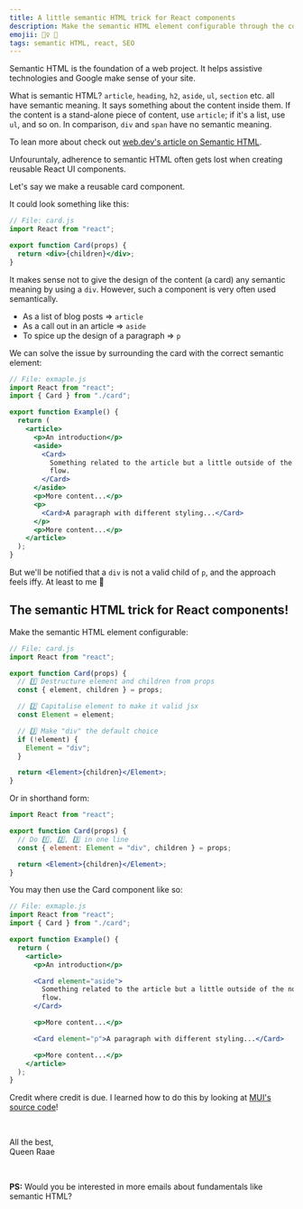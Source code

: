 ```yaml
---
title: A little semantic HTML trick for React components
description: Make the semantic HTML element configurable through the component's props.
emojii: 🧙‍♀️ 🧱
tags: semantic HTML, react, SEO
---
```


Semantic HTML is the foundation of a web project. It helps assistive technologies and Google make sense of your site.

What is semantic HTML? `article`, `heading`, `h2`, `aside`, `ul`, `section` etc. all have semantic meaning. It says something about the content inside them. If the content is a stand-alone piece of content, use `article`; if it's a list, use `ul`, and so on. In comparison, `div` and `span` have no semantic meaning.

To lean more about check out [web.dev's article on Semantic HTML](https://web.dev/learn/html/semantic-html/).

Unfouruntaly, adherence to semantic HTML often gets lost when creating reusable React UI components.

Let's say we make a reusable card component.

It could look something like this:

```jsx
// File: card.js
import React from "react";

export function Card(props) {
  return <div>{children}</div>;
}
```

It makes sense not to give the design of the content (a card) any semantic meaning by using a `div`. However, such a component is very often used semantically.

- As a list of blog posts => `article`
- As a call out in an article => `aside`
- To spice up the design of a paragraph => `p`

We can solve the issue by surrounding the card with the correct semantic element:

```jsx
// File: exmaple.js
import React from "react";
import { Card } from "./card";

export function Example() {
  return (
    <article>
      <p>An introduction</p>
      <aside>
        <Card>
          Something related to the article but a little outside of the normal
          flow.
        </Card>
      </aside>
      <p>More content...</p>
      <p>
        <Card>A paragraph with different styling...</Card>
      </p>
      <p>More content...</p>
    </article>
  );
}
```

But we'll be notified that a `div` is not a valid child of `p`, and the approach feels iffy. At least to me 🤪

## The semantic HTML trick for React components!

Make the semantic HTML element configurable:

```jsx
// File: card.js
import React from "react";

export function Card(props) {
  // 1️⃣ Destructure element and children from props
  const { element, children } = props;

  // 2️⃣ Capitalise element to make it valid jsx
  const Element = element;

  // 3️⃣ Make "div" the default choice
  if (!element) {
    Element = "div";
  }

  return <Element>{children}</Element>;
}
```

Or in shorthand form:

```jsx
import React from "react";

export function Card(props) {
  // Do 1️⃣, 2️⃣, 3️⃣ in one line
  const { element: Element = "div", children } = props;

  return <Element>{children}</Element>;
}
```

You may then use the Card component like so:

```jsx
// File: exmaple.js
import React from "react";
import { Card } from "./card";

export function Example() {
  return (
    <article>
      <p>An introduction</p>

      <Card element="aside">
        Something related to the article but a little outside of the normal
        flow.
      </Card>

      <p>More content...</p>

      <Card element="p">A paragraph with different styling...</Card>

      <p>More content...</p>
    </article>
  );
}
```

Credit where credit is due. I learned how to do this by looking at [MUI's source code](https://github.com/mui/material-ui)!

&nbsp;

All the best,  
Queen Raae

&nbsp;

**PS:** Would you be interested in more emails about fundamentals like semantic HTML?
